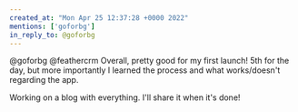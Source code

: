 ```yaml
---
created_at: "Mon Apr 25 12:37:28 +0000 2022"
mentions: ['goforbg']
in_reply_to: @goforbg
---
```


@goforbg @feathercrm Overall, pretty good for my first launch! 5th for the day, but more importantly I learned the process and what works/doesn't regarding the app.

Working on a blog with everything. I'll share it when it's done!